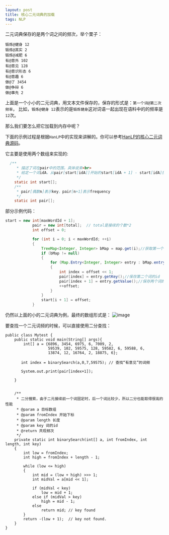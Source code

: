 ```yaml
---
layout: post
title: 核心二元词典的加载
tags: NLP
---
```

二元词典保存的是两个词之间的频次，举个栗子：

```
锻炼@健身 12
锻炼@其实 2
锻炼@减肥 6
有@意外 102
有@意见 128
有@意识形态 6
有@意趣 6
做@了 3454
做@争辩 6
做@事先 2
```
上面是一个小小的二元词典，用文本文件保存的，保存的形式是：`第一个词@第二次  频率`， 比如，`锻炼@健身 12`表示的是`锻炼健身`这对词语一起出现在语料中的的频率是`12`次。

那么我们要怎么把它加载到内存中呢？

下面的示例过程是根据`HanLP`中的实现来讲解的。你可以参考[HanLP的核心二元词典源码](https://github.com/hankcs/HanLP/blob/master/src/main/java/com/hankcs/hanlp/dictionary/CoreBiGramTableDictionary.java)。

它主要是使用两个数组来实现的:

```java
  /**
     * 描述了词在pair中的范围，具体说来<br>
     * 给定一个词idA，从pair[start[idA]]开始的start[idA + 1] - start[idA]描述了一些接续的频次
     */
    static int start[];
    /**
     * pair[偶数n]表示key，pair[n+1]表示frequency
     */
    static int pair[];
```

部分示例代码：

```java
start = new int[maxWordId + 1];
            pair = new int[total];  // total是接续的个数*2
            int offset = 0;

            for (int i = 0; i < maxWordId; ++i)
            {
                TreeMap<Integer, Integer> bMap = map.get(i);//获取第一个词
                if (bMap != null)
                {
                    for (Map.Entry<Integer, Integer> entry : bMap.entrySet())
                    {
                        int index = offset << 1;
                        pair[index] = entry.getKey();//保存第二个词的id
                        pair[index + 1] = entry.getValue();//保存两个词的频率
                        ++offset;
                    }
                }
                start[i + 1] = offset;
            }

```

仍然以上面的小的二元词典为例，最终的数组形式是：
![image](http://upyun.midnight2104.com/blog/2018-08-09_104851.png)


要查找一个二元词频的时候，可以直接使用二分查找：

```
public class Mytest {
    public static void main(String[] args){
        int[] a = {6896, 3454, 6975, 6, 7009, 2,
                   59539, 102, 59575, 128, 59582, 6, 59588, 6,
                   13874, 12, 16764, 2, 18875, 6};

       int index = binarySearch(a,0,7,59575); // 查找“有意见”的词频
        
       System.out.print(pair[index+1]);

    }


    /**
     * 二分搜索，由于二元接续前一个词固定时，后一个词比较少，所以二分也能取得很高的性能
     * @param a 目标数组
     * @param fromIndex 开始下标
     * @param length 长度
     * @param key 词的id
     * @return 共现频次
     */
    private static int binarySearch(int[] a, int fromIndex, int length, int key)
    {
        int low = fromIndex;
        int high = fromIndex + length - 1;

        while (low <= high)
        {
            int mid = (low + high) >>> 1;
            int midVal = a[mid << 1];

            if (midVal < key)
                low = mid + 1;
            else if (midVal > key)
                high = mid - 1;
            else
                return mid; // key found
        }
        return -(low + 1);  // key not found.
    }
}


```



